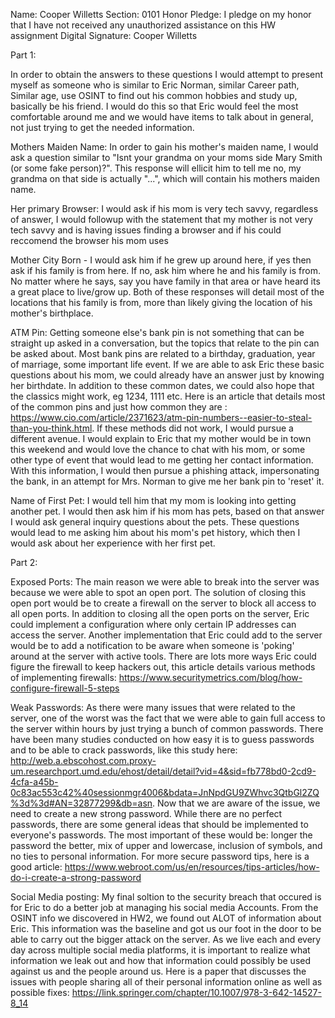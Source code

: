 Name: Cooper Willetts
Section: 0101
Honor Pledge: I pledge on my honor that I have not received any unauthorized assistance on this HW assignment
Digital Signature: Cooper Willetts

Part 1: 

In order to obtain the answers to these questions I would attempt to present myself as someone who is similar to Eric Norman, similar Career path, Similar age, use OSINT to find out his common hobbies and study up, basically be his friend. I would do this so that Eric would feel the most comfortable around me and we would have items to talk about in general, not just trying to get the needed information.

Mothers Maiden Name: In order to gain his mother's maiden name, I would ask a question similar to "Isnt your grandma on your moms side Mary Smith (or some fake person)?". This response will ellicit him to tell me no, my grandma on that side is actually "...", which will contain his mothers maiden name. 

Her primary Browser: I would ask if his mom is very tech savvy, regardless of answer, I would followup with the statement that my mother is not very tech savvy and is having issues finding a browser and if his could reccomend the browser his mom uses

Mother City Born - I would ask him if he grew up around here, if yes then ask if his family is from here. If no, ask him where he and his family is from. No matter where he says, say you have family in that area or have heard its a great place to live/grow up. Both of these responses will detail most of the locations that his family is from, more than likely giving the location of his mother's birthplace. 
 
ATM Pin: Getting someone else's bank pin is not something that can be straight up asked in a conversation, but the topics that relate to the pin can be asked about. Most bank pins are related to a birthday, graduation, year of marriage, some important life event. If we are able to ask Eric these basic questions about his mom, we could already have an answer just by knowing her birthdate. In addition to these common dates, we could also hope that the classics might work, eg 1234, 1111 etc. Here is an article that details most of the common pins and just how common they are : https://www.cio.com/article/2371623/atm-pin-numbers--easier-to-steal-than-you-think.html. If these methods did not work, I would pursue a different avenue. I would explain to Eric that my mother would be in town this weekend and would love the chance to chat with his mom, or some other type of event that would lead to me getting her contact information. With this information, I would then pursue a phishing attack, impersonating the bank, in an attempt for Mrs. Norman to give me her bank pin to 'reset' it. 

Name of First Pet: I would tell him that my mom is looking into getting another pet. I would then ask him if his mom has pets, based on that answer I would ask general inquiry questions about the pets. These questions would lead to me asking him about his mom's pet history, which then I would ask about her experience with her first pet. 

Part 2: 

Exposed Ports: The main reason we were able to break into the server was because we were able to spot an open port. The solution of closing this open port would be to create a firewall on the server to block all access to all open ports. In addition to closing all the open ports on the server, Eric could implement a configuration where only certain IP addresses can access the server. Another implementation that Eric could add to the server would be to add a notification to be aware when someone is 'poking' around at the server with active tools. There are lots more ways Eric could figure the firewall to keep hackers out, this article details various methods of implementing firewalls: https://www.securitymetrics.com/blog/how-configure-firewall-5-steps 

Weak Passwords: As there were many issues that were related to the server, one of the worst was the fact that we were able to gain full access to the server within hours by just trying a bunch of common passwords. There have been many studies conducted on how easy it is to guess passwords and to be able to crack passwords, like this study here: http://web.a.ebscohost.com.proxy-um.researchport.umd.edu/ehost/detail/detail?vid=4&sid=fb778bd0-2cd9-4cfa-a45b-0c83ac553c42%40sessionmgr4006&bdata=JnNpdGU9ZWhvc3QtbGl2ZQ%3d%3d#AN=32877299&db=asn. Now that we are aware of the issue, we need to create a new strong password. While there are no perfect passwords, there are some general ideas that should be implemented to everyone's passwords. The most important of these would be: longer the password the better, mix of upper and lowercase, inclusion of symbols, and no ties to personal information. For more secure password tips, here is a good article: https://www.webroot.com/us/en/resources/tips-articles/how-do-i-create-a-strong-password 

Social Media posting: My final soltion to the security breach that occured is for Eric to do a better job at managing his social media Accounts. From the OSINT info we discovered in HW2, we found out ALOT of information about Eric. This information was the baseline and got us our foot in the door to be able to carry out the bigger attack on the server. As we live each and every day across multiple social media platforms, it is important to realize what information we leak out and how that information could possibly be used against us and the people around us. Here is a paper that discusses the issues with people sharing all of their personal information online as well as possible fixes: https://link.springer.com/chapter/10.1007/978-3-642-14527-8_14 